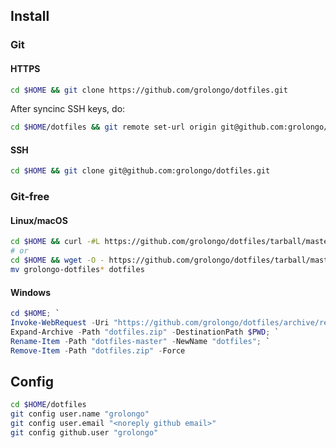 ## Install

### Git

#### HTTPS
```bash
cd $HOME && git clone https://github.com/grolongo/dotfiles.git
```

After syncinc SSH keys, do:
```bash
cd $HOME/dotfiles && git remote set-url origin git@github.com:grolongo/dotfiles.git
```

#### SSH
```bash
cd $HOME && git clone git@github.com:grolongo/dotfiles.git
```

### Git-free

#### Linux/macOS
```bash
cd $HOME && curl -#L https://github.com/grolongo/dotfiles/tarball/master | tar -xzv
# or
cd $HOME && wget -O - https://github.com/grolongo/dotfiles/tarball/master | tar -xzv
mv grolongo-dotfiles* dotfiles
```

#### Windows
```powershell
cd $HOME; `
Invoke-WebRequest -Uri "https://github.com/grolongo/dotfiles/archive/refs/heads/master.zip" -OutFile dotfiles.zip; `
Expand-Archive -Path "dotfiles.zip" -DestinationPath $PWD; `
Rename-Item -Path "dotfiles-master" -NewName "dotfiles"; `
Remove-Item -Path "dotfiles.zip" -Force
```

## Config

```bash
cd $HOME/dotfiles
git config user.name "grolongo"
git config user.email "<noreply github email>"
git config github.user "grolongo"
```
